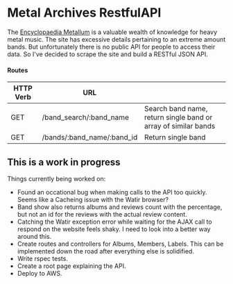 # Metal Archives RestfulAPI

The [Encyclopaedia Metallum](http://www.metal-archives.com) is a valuable wealth of knowledge for heavy metal music.  The site has excessive details pertaining to an extreme amount bands.  But unfortunately there is no public API for people to access their data.  So I've decided to scrape the site and build a RESTful JSON API.

#### Routes

| HTTP Verb | URL                       |                                                                |
|-----------|---------------------------|----------------------------------------------------------------|
| GET       | /band_search/:band_name   | Search band name, return single band or array of similar bands |
| GET       | /bands/:band_name/:band_id | Return single band                                             |

## This is a work in progress
Things currently being worked on:

  * Found an occational bug when making calls to the API too quickly.  Seems like a Cacheing issue with the Watir browser?
  * Band show also returns albums and reviews count with the percentage, but not an id for the reviews with the actual review content.
  * Catching the Watir exception error while waiting for the AJAX call to respond on the website feels shaky.  I need to look into a better way around this.
  * Create routes and controllers for Albums, Members, Labels.  This can be implemented down the road after everything else is solidified.
  * Write rspec tests.
  * Create a root page explaining the API.
  * Deploy to AWS.